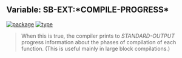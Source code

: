 ## Variable: SB-EXT:\*COMPILE-PROGRESS\*
[![package](https://img.shields.io/badge/Package-SB--EXT-5f9ea0.svg?style=social&colorA=999999)](../) [![type](https://img.shields.io/badge/Type-Variable-5f9ea0.svg?style=social&colorA=999999)](../#variable) 

> When this is true, the compiler prints to *STANDARD-OUTPUT* progress
> information about the phases of compilation of each function. (This
> is useful mainly in large block compilations.)

